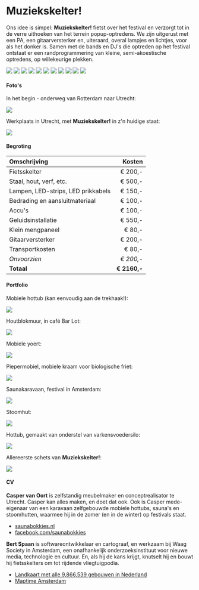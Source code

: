 ---
---

# Muziekskelter!

Ons idee is simpel: __Muziekskelter!__ fietst over het festival en verzorgt tot in de verre uithoeken van het terrein popup-optredens. We zijn uitgerust met een PA, een gitaarversterker en, uiteraard, overal lampjes en lichtjes, voor als het donker is. Samen met de bands en DJ's die optreden op het festival ontstaat er een randprogrammering van kleine, semi-akoestische optredens, op willekeurige plekken.

<img class="emoji" src="emoji/89.png" />
<img class="emoji" src="emoji/279.png" />
<img class="emoji" src="emoji/323.png" />
<img class="emoji" src="emoji/325.png" />
<img class="emoji" src="emoji/469.png" />
<img class="emoji" src="emoji/827.png" />
<img class="emoji" src="emoji/327.png" />
<img class="emoji" src="emoji/620.png" />
<img class="emoji" src="emoji/647.png" />
<img class="emoji" src="emoji/713.png" />
<img class="emoji" src="emoji/772.png" />

#### Foto's

In het begin - onderweg van Rotterdam naar Utrecht:

![](rotterdam.jpg)

Werkplaats in Utrecht, met __Muziekskelter!__ in z'n huidige staat:

![](werkplaats.jpg)

#### Begroting

| Omschrijving                         | Kosten
|:-------------------------------------|-----------:
| Fietsskelter                         |    € 200,-
| Staal, hout, verf, etc.              |    € 500,-
| Lampen, LED-strips, LED prikkabels   |    € 150,-
| Bedrading en aansluitmateriaal       |    € 100,-
| Accu's                               |    € 100,-
| Geluidsinstallatie                   |    € 550,-
| Klein mengpaneel                     |     € 80,-
| Gitaarversterker                     |    € 200,-
| Transportkosten                      |     € 80,-
| _Onvoorzien_                         |   _€ 200,-_
| __Totaal__                           | __€ 2160,-__

#### Portfolio

Mobiele hottub (kan eenvoudig aan de trekhaak!):

![](hottub.jpg)

Houtblokmuur, in café Bar Lot:

![](houtblokmuur.jpg)

Mobiele yoert:

![](joert.jpg)

Piepermobiel, mobiele kraam voor biologische friet:

![](piepermobiel.jpg)

Saunakaravaan, festival in Amsterdam:

![](saunakaravaan.jpg)

Stoomhut:

![](stoomhut.jpg)

Hottub, gemaakt van onderstel van varkensvoedersilo:

![](voedersilohottub.jpg)

Allereerste schets van __Muziekskelter!__:

![](Muziekskelter.jpg)

#### CV

__Casper van Oort__ is zelfstandig meubelmaker en conceptrealisator te Utrecht. Casper kan alles maken, en doet dat ook. Ook is Casper mede-eigenaar van een karavaan zelfgebouwde mobiele hottubs, sauna's en stoomhutten, waarmee hij in de zomer (en in de winter) op festivals staat.

- [saunabokkies.nl](http://www.saunabokkies.nl/)
- [facebook.com/saunabokkies](https://www.facebook.com/saunabokkies)

__Bert Spaan__ is softwareontwikkelaar en cartograaf, en werkzaam bij Waag Society in Amsterdam, een onafhankelijk onderzoeksinstituut voor nieuwe media, technologie en cultuur. En, als hij de kans krijgt, knutselt hij en bouwt hij fietsskelters om tot rijdende vliegtuigpodia.

- [Landkaart met alle 9,866,539 gebouwen in Nederland](http://code.waag.org/buildings/)
- [Maptime Amsterdam](http://maptime-ams.github.io/)
